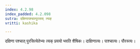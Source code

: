 ```yaml
---
index: 4.2.98
index_padded: 4.2.098
sutra: दक्षिणापश्चात्पुरसस् त्यक्
vritti: kashika

---
```

दक्षिणा पश्चात् पुरसित्येतेभ्यः त्यक् प्रययो भवति शैषिकः। दाक्षिणात्यः। पाश्चात्यः। पौरस्त्यः।
